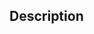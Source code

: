 ## Description

<!--
Issue Checklist
1. I have added a valid description.
2. If it is a bug, I add how to reproduce it.
-->
